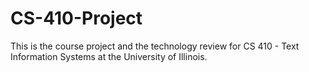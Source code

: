 # CS-410-Project
This is the course project and the technology review for CS 410 - Text Information Systems at the University of Illinois.
